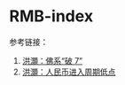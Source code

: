 # RMB-index

参考链接：

1. [洪灝：佛系“破 7”](https://growinvestment.group/2022/09/19/%e4%bd%9b%e7%b3%bb%e7%a0%b4-7/)
2. [洪灝：人民币进入周期低点](https://finance.sina.com.cn/stock/marketresearch/2023-07-01/doc-imyzecyq6905412.shtml)
